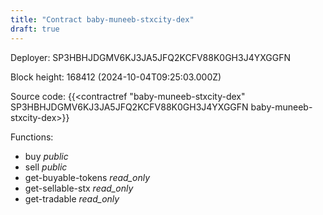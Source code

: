 ```yaml
---
title: "Contract baby-muneeb-stxcity-dex"
draft: true
---
```

Deployer: SP3HBHJDGMV6KJ3JA5JFQ2KCFV88K0GH3J4YXGGFN


 



Block height: 168412 (2024-10-04T09:25:03.000Z)

Source code: {{<contractref "baby-muneeb-stxcity-dex" SP3HBHJDGMV6KJ3JA5JFQ2KCFV88K0GH3J4YXGGFN baby-muneeb-stxcity-dex>}}

Functions:

* buy _public_
* sell _public_
* get-buyable-tokens _read_only_
* get-sellable-stx _read_only_
* get-tradable _read_only_
